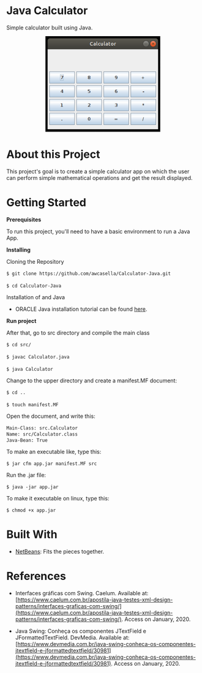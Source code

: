 # Java Calculator
Simple calculator built using Java.

<p align="center">
    <img width="300" height="250" src="Screenshot.png">
</p>

# About this Project

This project's goal is to create a simple calculator app on which the user can perform simple mathematical operations and get the result displayed.

# Getting Started

**Prerequisites**

To run this project, you'll need to have a basic environment to run a Java App.

**Installing**

Cloning the Repository

    $ git clone https://github.com/awcasella/Calculator-Java.git

    $ cd Calculator-Java
  
Installation of and Java

- ORACLE Java installation tutorial can be found [here](https://www.edivaldobrito.com.br/oracle-java-no-ubuntu-18-04-lts/).

**Run project**

After that, go to src directory and compile the main class

    $ cd src/
    
    $ javac Calculator.java
    
    $ java Calculator

Change to the upper directory and create a manifest.MF document:

    $ cd ..
    
    $ touch manifest.MF

Open the document, and write this:

    Main-Class: src.Calculator
    Name: src/Calculator.class
    Java-Bean: True

To make an executable like, type this:

    $ jar cfm app.jar manifest.MF src

Run the .jar file:

    $ java -jar app.jar

To make it executable on linux, type this:
    
    $ chmod +x app.jar


# Built With

- [NetBeans](https://netbeans.org): Fits the pieces together.

# References

- Interfaces gráficas com Swing. Caelum. Available at: [https://www.caelum.com.br/apostila-java-testes-xml-design-patterns/interfaces-graficas-com-swing/](https://www.caelum.com.br/apostila-java-testes-xml-design-patterns/interfaces-graficas-com-swing/). Access on January, 2020.
 
- Java Swing: Conheça os componentes JTextField e JFormattedTextField. DevMedia. Available at: [https://www.devmedia.com.br/java-swing-conheca-os-componentes-jtextfield-e-jformattedtextfield/30981](https://www.devmedia.com.br/java-swing-conheca-os-componentes-jtextfield-e-jformattedtextfield/30981). Access on January, 2020.
